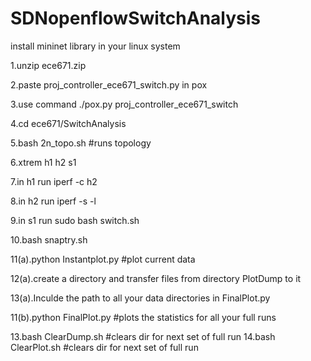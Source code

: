 # SDNopenflowSwitchAnalysis
install mininet library in your linux system

1.unzip ece671.zip

2.paste proj_controller_ece671_switch.py in pox 

3.use command ./pox.py proj_controller_ece671_switch

4.cd ece671/SwitchAnalysis

5.bash 2n_topo.sh #runs topology

6.xtrem h1 h2 s1

7.in h1 run iperf -c h2

8.in h2 run iperf -s -l

9.in s1 run sudo bash switch.sh

10.bash snaptry.sh

11(a).python Instantplot.py #plot current data

12(a).create a directory and transfer files from directory PlotDump to it

13(a).Inculde the path to all your data directories in  FinalPlot.py

11(b).python FinalPlot.py #plots the statistics for all your full runs

13.bash ClearDump.sh #clears dir for next set of full run
14.bash ClearPlot.sh #clears dir for next set of full run

